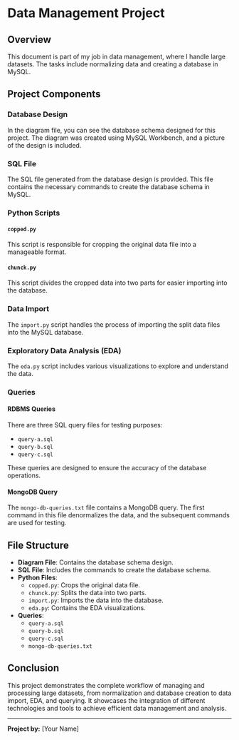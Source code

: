 # Data Management Project

## Overview

This document is part of my job in data management, where I handle large datasets. The tasks include normalizing data and creating a database in MySQL. 

## Project Components

### Database Design

In the diagram file, you can see the database schema designed for this project. The diagram was created using MySQL Workbench, and a picture of the design is included.

### SQL File

The SQL file generated from the database design is provided. This file contains the necessary commands to create the database schema in MySQL.

### Python Scripts

#### `copped.py`
This script is responsible for cropping the original data file into a manageable format.

#### `chunck.py`
This script divides the cropped data into two parts for easier importing into the database.

### Data Import

The `import.py` script handles the process of importing the split data files into the MySQL database.

### Exploratory Data Analysis (EDA)

The `eda.py` script includes various visualizations to explore and understand the data.

### Queries

#### RDBMS Queries
There are three SQL query files for testing purposes:
- `query-a.sql`
- `query-b.sql`
- `query-c.sql`

These queries are designed to ensure the accuracy of the database operations.

#### MongoDB Query
The `mongo-db-queries.txt` file contains a MongoDB query. The first command in this file denormalizes the data, and the subsequent commands are used for testing.

## File Structure

- **Diagram File**: Contains the database schema design.
- **SQL File**: Includes the commands to create the database schema.
- **Python Files**:
  - `copped.py`: Crops the original data file.
  - `chunck.py`: Splits the data into two parts.
  - `import.py`: Imports the data into the database.
  - `eda.py`: Contains the EDA visualizations.
- **Queries**:
  - `query-a.sql`
  - `query-b.sql`
  - `query-c.sql`
  - `mongo-db-queries.txt`

## Conclusion

This project demonstrates the complete workflow of managing and processing large datasets, from normalization and database creation to data import, EDA, and querying. It showcases the integration of different technologies and tools to achieve efficient data management and analysis.

---

**Project by:** [Your Name]
